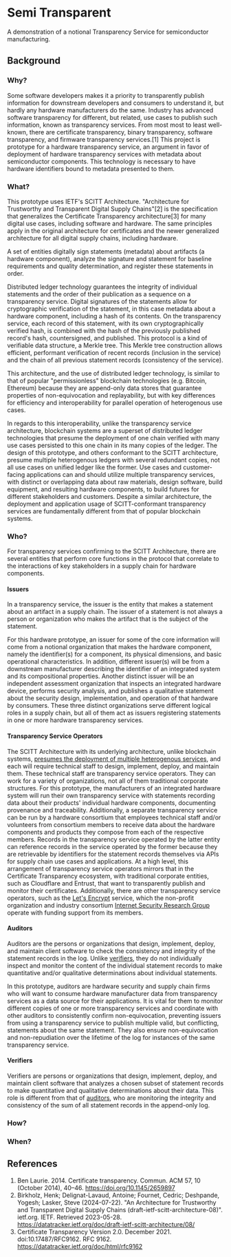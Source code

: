# Semi Transparent

A demonstration of a notional Transparency Service for semiconductor manufacturing.

## Background

### Why?

Some software developers makes it a priority to transparently publish information for downstream developers and consumers to understand it, but hardly any hardware manufacturers do the same. Industry has advanced software transparency for different, but related, use cases to publish such information, known as transparency services. From most most to least well-known, there are certificate transparency, binary transparency, software transparency, and firmware transparency services.[1] This project is prototype for a hardware transparency service, an argument in favor of deployment of hardware transparency services with metadata about semiconductor components. This technology is necessary to have hardware identifiers bound to metadata presented to them.

### What?

This prototype uses IETF's SCITT Architecture. "Architecture for Trustworthy and Transparent Digital Supply Chains"[2] is the specification that generalizes the Certificate Transparency architecture[3] for many digital use cases, including software and hardware. The same principles apply in the original architecture for certificates and the newer generalized architecture for all digital supply chains, including hardware.

A set of entities digitally sign statements (metadata) about artifacts (a hardware component), analyze the signature and statement for baseline requirements and quality determination, and register these statements in order.

Distributed ledger technology guarantees the integrity of individual statements and the order of their publication as a sequence on a transparency service. Digital signatures of the statements allow for cryptographic verification of the statement, in this case metadata about a hardware component, including a hash of its contents. On the transparency service, each record of this statement, with its own cryptographically verified hash, is combined with the hash of the previously published record's hash, countersigned, and published. This protocol is a kind of verifiable data structure, a Merkle tree. This Merkle tree construction allows efficient, performant verification of recent records (inclusion in the service) and the chain of all previous statement records (consistency of the service).

This architecture, and the use of distributed ledger technology, is similar to that of popular "permissionless" blockchain technologies (e.g. Bitcoin, Ethereum) because they are append-only data stores that guarantee properties of non-equivocation and replayability, but with key differences for efficiency and interoperability for parallel operation of heterogenous use cases.

In regards to this interoperability, unlike the transparency service architecture, blockchain systems are a superset of distributed ledger technologies that presume the deployment of one chain verified with many use cases persisted to this one chain in its many copies of the ledger. The design of this prototype, and others conformant to the SCITT architecture, presume multiple heterogenous ledgers with several redundant copies, not all use cases on unified ledger like the former. Use cases and customer-facing applications can and should utilize multiple transparency services, with distinct or overlapping data about raw materials, design software, build equipment, and resulting hardware components, to build futures for different stakeholders and customers. Despite a similar architecture, the deployment and application usage of SCITT-conformant transparency services are fundamentally different from that of popular blockchain systems. 

### Who?

For transparency services confirming to the SCITT Architecture, there are several entities that perform core functions in the protocol that correlate to the interactions of key stakeholders in a supply chain for hardware components.

#### Issuers

In a transparency service, the issuer is the entity that makes a statement about an artifact in a supply chain. The issuer of a statement is not always a person or organization who makes the artifact that is the subject of the statement.

For this hardware prototype, an issuer for some of the core information will come from a notional organization that makes the hardware component, namely the identifier(s) for a component, its physical dimensions, and basic operational characteristics. In addition, different issuer(s) will be from a downstream manufacturer describing the identifier of an integrated system and its compositional properties. Another distinct issuer will be an independent assessment organization that inspects an integrated hardware device, performs security analysis, and publishes a qualitative statement about the security design, implementation, and operation of that hardware by consumers. These three distinct organizations serve different logical roles in a supply chain, but all of them act as issuers registering statements in one or more hardware transparency services.

#### Transparency Service Operators

The SCITT Architecture with its underlying architecture, unlike blockchain systems, [presumes the deployment of multiple heterogenous services](#what), and each will require technical staff to design, implement, deploy, and maintain them. These technical staff are transparency service operators. They can work for a variety of organizations, not all of them traditional corporate structures. For this prototype, the manufacturers of an integrated hardware system will run their own transparency service with statements recording data about their products' individual hardware components, documenting provenance and traceability. Additionally, a separate transparency service can be run by a hardware consortium that employees technical staff and/or volunteers from consortium members to receive data about the hardware components and products they compose from each of the respective members. Records in the transparency service operated by the latter entity can reference records in the service operated by the former because they are retrievable by identifiers for the statement records themselves via APIs for supply chain use cases and applications. At a high level, this arrangement of transparency service operators mirrors that in the Certificate Transparency ecosystem, with traditional corporate entities, such as Cloudflare and Entrust, that want to transparently publish and monitor their certificates. Additionally, there are other transparency service operators, such as the [Let's Encrypt](https://letsencrypt.org/) service, which the non-profit organization and industry consortium [Internet Security Research Group](https://www.abetterinternet.org/) operate with funding support from its members.

#### Auditors

Auditors are the persons or organizations that design, implement, deploy, and maintain client software to check the consistency and integrity of the statement records in the log. Unlike [verifiers](#verifiers), they do not individually inspect and monitor the content of the individual statement records to make quantitative and/or qualitative determinations about individual statements.

In this prototype, auditors are hardware security and supply chain firms who will want to consume hardware manufacturer data from transparency services as a data source for their applications. It is vital for them to monitor different copies of one or more transparency services and coordinate with other auditors to consistently confirm non-equivocation, preventing issuers from using a transparency service to publish multiple valid, but conflicting, statements about the same statement. They also ensure non-equivocation and non-repudiation over the lifetime of the log for instances of the same transparency service.

#### Verifiers

Verifiers are persons or organizations that design, implement, deploy, and maintain client software that analyzes a chosen subset of statement records to make quantitative and qualitative determinations about their data. This role is different from that of [auditors](#auditors), who are monitoring the integrity and consistency of the sum of all statement records in the append-only log.

### How?

### When?

## References

1. Ben Laurie. 2014. Certificate transparency. Commun. ACM 57, 10 (October 2014), 40–46. https://doi.org/10.1145/2659897
2. Birkholz, Henk; Delignat-Lavaud, Antoine; Fournet, Cedric; Deshpande, Yogesh; Lasker, Steve  (2024-07-22). "An Architecture for Trustworthy and Transparent Digital Supply Chains (draft-ietf-scitt-architecture-08)". ietf.org. IETF. Retrieved 2023-05-28. https://datatracker.ietf.org/doc/draft-ietf-scitt-architecture/08/
3. Certificate Transparency Version 2.0. December 2021. doi:10.17487/RFC9162. RFC 9162. https://datatracker.ietf.org/doc/html/rfc9162
